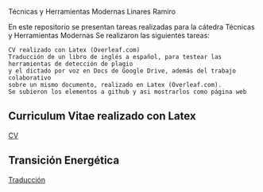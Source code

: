 Técnicas y Herramientas Modernas Linares Ramiro

En este repositorio se presentan tareas realizadas para la cátedra Técnicas y Herramientas Modernas
Se realizaron las siguientes tareas:

    CV realizado con Latex (Overleaf.com)
    Traducción de un libro de inglés a español, para testear las herramientas de detección de plagio 
    y el dictado por voz en Docs de Google Drive, además del trabajo colaborativo 
    sobre un mismo documento, realizado en Latex (Overleaf.com).
    Se subieron los elementos a github y asi mostrarlos como página web



## Curriculum Vitae realizado con Latex

[CV](https://github.com/25ramy/TyHM-Linares/blob/main/web/CV%20Linares%20Ramiro/CV_RamiroLinares.pdf)

## Transición Energética

[Traducción](https://github.com/25ramy/TyHM-Linares/blob/main/web/Traduccion%20Capitulo%20Linares%20Ramiro/Tecnicas_y_Herramientas_Modernas___Transici_n_Energ_tica_Linares_Ramiro.pdf)
